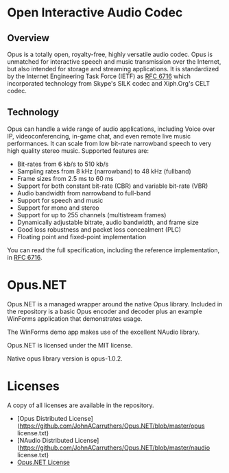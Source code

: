# Open Interactive Audio Codec 

## Overview

Opus is a totally open, royalty-free, highly versatile audio codec. Opus is unmatched for interactive speech and music transmission over the Internet, but also intended for storage and streaming applications. It is standardized by the Internet Engineering Task Force (IETF) as [RFC 6716](http://tools.ietf.org/html/rfc6716) which incorporated technology from Skype's SILK codec and Xiph.Org's CELT codec.

## Technology

Opus can handle a wide range of audio applications, including Voice over IP, videoconferencing, in-game chat, and even remote live music performances. It can scale from low bit-rate narrowband speech to very high quality stereo music. Supported features are:

* Bit-rates from 6 kb/s to 510 kb/s
* Sampling rates from 8 kHz (narrowband) to 48 kHz (fullband)
* Frame sizes from 2.5 ms to 60 ms
* Support for both constant bit-rate (CBR) and variable bit-rate (VBR)
* Audio bandwidth from narrowband to full-band
* Support for speech and music
* Support for mono and stereo
* Support for up to 255 channels (multistream frames)
* Dynamically adjustable bitrate, audio bandwidth, and frame size
* Good loss robustness and packet loss concealment (PLC)
* Floating point and fixed-point implementation

You can read the full specification, including the reference implementation, in [RFC 6716](http://tools.ietf.org/html/rfc6716).

# Opus.NET

Opus.NET is a managed wrapper around the native Opus library. Included in the repository is a basic Opus encoder and decoder plus an example WinForms application that demonstrates usage.

The WinForms demo app makes use of the excellent NAudio library.

Opus.NET is licensed under the MIT license.

Native opus library version is opus-1.0.2.

# Licenses

A copy of all licenses are available in the repository.

* [Opus Distributed License](https://github.com/JohnACarruthers/Opus.NET/blob/master/opus license.txt)
* [NAudio Distributed License](https://github.com/JohnACarruthers/Opus.NET/blob/master/naudio license.txt)
* [Opus.NET License](https://github.com/JohnACarruthers/Opus.NET/blob/master/license.txt)